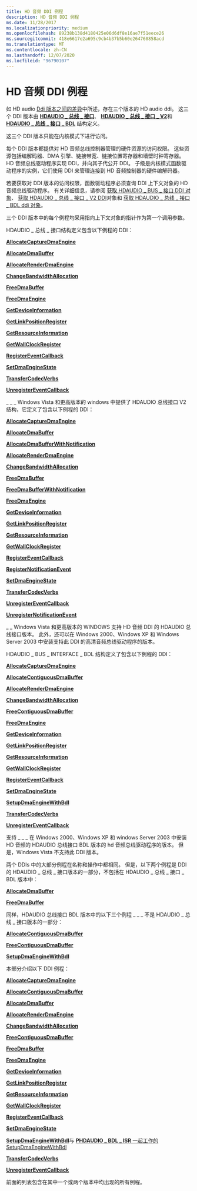 ```yaml
---
title: HD 音频 DDI 例程
description: HD 音频 DDI 例程
ms.date: 11/28/2017
ms.localizationpriority: medium
ms.openlocfilehash: 89238b138d4180425e06d6df8e16ae7f51eece26
ms.sourcegitcommit: 418e6617e2a695c9cb4b37b5b60e264760858acd
ms.translationtype: MT
ms.contentlocale: zh-CN
ms.lasthandoff: 12/07/2020
ms.locfileid: "96790107"
---
```

# <a name="hd-audio-ddi-routines"></a>HD 音频 DDI 例程


如 HD audio [Ddi 版本之间的差异](./differences-between-the-hd-audio-ddi-versions.md)中所述，存在三个版本的 HD audio ddi。 这三个 DDI 版本由 [**HDAUDIO \_ 总线 \_ 接口**](/windows-hardware/drivers/ddi/hdaudio/ns-hdaudio-_hdaudio_bus_interface)、 [**HDAUDIO \_ 总线 \_ 接口 \_ V2**](/windows-hardware/drivers/ddi/hdaudio/ns-hdaudio-_hdaudio_bus_interface_v2)和 [**HDAUDIO \_ 总线 \_ 接口 \_ BDL**](/windows-hardware/drivers/ddi/hdaudio/ns-hdaudio-_hdaudio_bus_interface_bdl) 结构定义。

这三个 DDI 版本只能在内核模式下进行访问。

每个 DDI 版本都提供对 HD 音频总线控制器管理的硬件资源的访问权限。 这些资源包括编解码器、DMA 引擎、链接带宽、链接位置寄存器和墙壁时钟寄存器。 HD 音频总线驱动程序实现 DDI，并向其子代公开 DDI。 子级是内核模式函数驱动程序的实例，它们使用 DDI 来管理连接到 HD 音频控制器的硬件编解码器。

若要获取对 DDI 版本的访问权限，函数驱动程序必须查询 DDI 上下文对象的 HD 音频总线驱动程序。 有关详细信息，请参阅 [获取 HDAUDIO \_ BUS \_ 接口 DDI 对象](./obtaining-an-hdaudio-bus-interface-ddi-object.md)、 [获取 HDAUDIO \_ 总线 \_ 接口 \_ V2 DDI](./obtaining-an-hdaudio-bus-interface-v2-ddi-object.md)对象和 [获取 HDAUDIO \_ 总线 \_ 接口 \_ BDL ddi 对象](./obtaining-an-hdaudio-bus-interface-bdl-ddi-object.md)。

三个 DDI 版本中的每个例程均采用指向上下文对象的指针作为第一个调用参数。

HDAUDIO \_ 总线 \_ 接口结构定义包含以下例程的 DDI：

[**AllocateCaptureDmaEngine**](/windows-hardware/drivers/ddi/hdaudio/nc-hdaudio-pallocate_capture_dma_engine)

[**AllocateDmaBuffer**](/windows-hardware/drivers/ddi/hdaudio/nc-hdaudio-pallocate_dma_buffer)

[**AllocateRenderDmaEngine**](/windows-hardware/drivers/ddi/hdaudio/nc-hdaudio-pallocate_render_dma_engine)

[**ChangeBandwidthAllocation**](/windows-hardware/drivers/ddi/hdaudio/nc-hdaudio-pchange_bandwidth_allocation)

[**FreeDmaBuffer**](/windows-hardware/drivers/ddi/hdaudio/nc-hdaudio-pfree_dma_buffer)

[**FreeDmaEngine**](/windows-hardware/drivers/ddi/hdaudio/nc-hdaudio-pfree_dma_engine)

[**GetDeviceInformation**](/windows-hardware/drivers/ddi/hdaudio/nc-hdaudio-pget_device_information)

[**GetLinkPositionRegister**](/windows-hardware/drivers/ddi/hdaudio/nc-hdaudio-pget_link_position_register)

[**GetResourceInformation**](/windows-hardware/drivers/ddi/hdaudio/nc-hdaudio-pget_resource_information)

[**GetWallClockRegister**](/windows-hardware/drivers/ddi/hdaudio/nc-hdaudio-pget_wall_clock_register)

[**RegisterEventCallback**](/windows-hardware/drivers/ddi/hdaudio/nc-hdaudio-pregister_event_callback)

[**SetDmaEngineState**](/windows-hardware/drivers/ddi/hdaudio/nc-hdaudio-pset_dma_engine_state)

[**TransferCodecVerbs**](/windows-hardware/drivers/ddi/hdaudio/nc-hdaudio-ptransfer_codec_verbs)

[**UnregisterEventCallback**](/windows-hardware/drivers/ddi/hdaudio/nc-hdaudio-punregister_event_callback)

\_ \_ \_ Windows Vista 和更高版本的 windows 中提供了 HDAUDIO 总线接口 V2 结构，它定义了包含以下例程的 DDI：

[**AllocateCaptureDmaEngine**](/windows-hardware/drivers/ddi/hdaudio/nc-hdaudio-pallocate_capture_dma_engine)

[**AllocateDmaBuffer**](/windows-hardware/drivers/ddi/hdaudio/nc-hdaudio-pallocate_dma_buffer)

[**AllocateDmaBufferWithNotification**](/windows-hardware/drivers/ddi/hdaudio/nc-hdaudio-pallocate_dma_buffer_with_notification)

[**AllocateRenderDmaEngine**](/windows-hardware/drivers/ddi/hdaudio/nc-hdaudio-pallocate_render_dma_engine)

[**ChangeBandwidthAllocation**](/windows-hardware/drivers/ddi/hdaudio/nc-hdaudio-pchange_bandwidth_allocation)

[**FreeDmaBuffer**](/windows-hardware/drivers/ddi/hdaudio/nc-hdaudio-pfree_dma_buffer)

[**FreeDmaBufferWithNotification**](/windows-hardware/drivers/ddi/hdaudio/nc-hdaudio-pfree_dma_buffer_with_notification)

[**FreeDmaEngine**](/windows-hardware/drivers/ddi/hdaudio/nc-hdaudio-pfree_dma_engine)

[**GetDeviceInformation**](/windows-hardware/drivers/ddi/hdaudio/nc-hdaudio-pget_device_information)

[**GetLinkPositionRegister**](/windows-hardware/drivers/ddi/hdaudio/nc-hdaudio-pget_link_position_register)

[**GetResourceInformation**](/windows-hardware/drivers/ddi/hdaudio/nc-hdaudio-pget_resource_information)

[**GetWallClockRegister**](/windows-hardware/drivers/ddi/hdaudio/nc-hdaudio-pget_wall_clock_register)

[**RegisterEventCallback**](/windows-hardware/drivers/ddi/hdaudio/nc-hdaudio-pregister_event_callback)

[**RegisterNotificationEvent**](/windows-hardware/drivers/ddi/hdaudio/nc-hdaudio-pregister_notification_event)

[**SetDmaEngineState**](/windows-hardware/drivers/ddi/hdaudio/nc-hdaudio-pset_dma_engine_state)

[**TransferCodecVerbs**](/windows-hardware/drivers/ddi/hdaudio/nc-hdaudio-ptransfer_codec_verbs)

[**UnregisterEventCallback**](/windows-hardware/drivers/ddi/hdaudio/nc-hdaudio-punregister_event_callback)

[**UnregisterNotificationEvent**](/windows-hardware/drivers/ddi/hdaudio/nc-hdaudio-punregister_notification_event)

\_ \_ Windows Vista 和更高版本的 WINDOWS 支持 HD 音频 DDI 的 HDAUDIO 总线接口版本。 此外，还可以在 Windows 2000、Windows XP 和 Windows Server 2003 中安装支持此 DDI 的高清音频总线驱动程序的版本。

HDAUDIO \_ BUS \_ INTERFACE \_ BDL 结构定义了包含以下例程的 DDI：

[**AllocateCaptureDmaEngine**](/windows-hardware/drivers/ddi/hdaudio/nc-hdaudio-pallocate_capture_dma_engine)

[**AllocateContiguousDmaBuffer**](/windows-hardware/drivers/ddi/hdaudio/nc-hdaudio-pallocate_contiguous_dma_buffer)

[**AllocateRenderDmaEngine**](/windows-hardware/drivers/ddi/hdaudio/nc-hdaudio-pallocate_render_dma_engine)

[**ChangeBandwidthAllocation**](/windows-hardware/drivers/ddi/hdaudio/nc-hdaudio-pchange_bandwidth_allocation)

[**FreeContiguousDmaBuffer**](/windows-hardware/drivers/ddi/hdaudio/nc-hdaudio-pfree_contiguous_dma_buffer)

[**FreeDmaEngine**](/windows-hardware/drivers/ddi/hdaudio/nc-hdaudio-pfree_dma_engine)

[**GetDeviceInformation**](/windows-hardware/drivers/ddi/hdaudio/nc-hdaudio-pget_device_information)

[**GetLinkPositionRegister**](/windows-hardware/drivers/ddi/hdaudio/nc-hdaudio-pget_link_position_register)

[**GetResourceInformation**](/windows-hardware/drivers/ddi/hdaudio/nc-hdaudio-pget_resource_information)

[**GetWallClockRegister**](/windows-hardware/drivers/ddi/hdaudio/nc-hdaudio-pget_wall_clock_register)

[**RegisterEventCallback**](/windows-hardware/drivers/ddi/hdaudio/nc-hdaudio-pregister_event_callback)

[**SetDmaEngineState**](/windows-hardware/drivers/ddi/hdaudio/nc-hdaudio-pset_dma_engine_state)

[**SetupDmaEngineWithBdl**](/windows-hardware/drivers/ddi/hdaudio/nc-hdaudio-psetup_dma_engine_with_bdl)

[**TransferCodecVerbs**](/windows-hardware/drivers/ddi/hdaudio/nc-hdaudio-ptransfer_codec_verbs)

[**UnregisterEventCallback**](/windows-hardware/drivers/ddi/hdaudio/nc-hdaudio-punregister_event_callback)

支持 \_ \_ \_ 在 Windows 2000、Windows XP 和 windows Server 2003 中安装 HD 音频的 HDAUDIO 总线接口 BDL 版本的 hd 音频总线驱动程序的版本。 但是，Windows Vista 不支持此 DDI 版本。

两个 DDIs 中的大部分例程在名称和操作中都相同。 但是，以下两个例程是 DDI 的 HDAUDIO \_ 总线 \_ 接口版本的一部分，不包括在 HDAUDIO \_ 总线 \_ 接口 \_ BDL 版本中：

[**AllocateDmaBuffer**](/windows-hardware/drivers/ddi/hdaudio/nc-hdaudio-pallocate_dma_buffer)

[**FreeDmaBuffer**](/windows-hardware/drivers/ddi/hdaudio/nc-hdaudio-pfree_dma_buffer)

同样，HDAUDIO 总线接口 BDL 版本中的以下三个例程 \_ \_ \_ 不是 HDAUDIO \_ 总线 \_ 接口版本的一部分：

[**AllocateContiguousDmaBuffer**](/windows-hardware/drivers/ddi/hdaudio/nc-hdaudio-pallocate_contiguous_dma_buffer)

[**FreeContiguousDmaBuffer**](/windows-hardware/drivers/ddi/hdaudio/nc-hdaudio-pfree_contiguous_dma_buffer)

[**SetupDmaEngineWithBdl**](/windows-hardware/drivers/ddi/hdaudio/nc-hdaudio-psetup_dma_engine_with_bdl)

本部分介绍以下 DDI 例程：

[**AllocateCaptureDmaEngine**](/windows-hardware/drivers/ddi/hdaudio/nc-hdaudio-pallocate_capture_dma_engine)

[**AllocateContiguousDmaBuffer**](/windows-hardware/drivers/ddi/hdaudio/nc-hdaudio-pallocate_contiguous_dma_buffer)

[**AllocateDmaBuffer**](/windows-hardware/drivers/ddi/hdaudio/nc-hdaudio-pallocate_dma_buffer)

[**AllocateRenderDmaEngine**](/windows-hardware/drivers/ddi/hdaudio/nc-hdaudio-pallocate_render_dma_engine)

[**ChangeBandwidthAllocation**](/windows-hardware/drivers/ddi/hdaudio/nc-hdaudio-pchange_bandwidth_allocation)

[**FreeContiguousDmaBuffer**](/windows-hardware/drivers/ddi/hdaudio/nc-hdaudio-pfree_contiguous_dma_buffer)

[**FreeDmaBuffer**](/windows-hardware/drivers/ddi/hdaudio/nc-hdaudio-pfree_dma_buffer)

[**FreeDmaEngine**](/windows-hardware/drivers/ddi/hdaudio/nc-hdaudio-pfree_dma_engine)

[**GetDeviceInformation**](/windows-hardware/drivers/ddi/hdaudio/nc-hdaudio-pget_device_information)

[**GetLinkPositionRegister**](/windows-hardware/drivers/ddi/hdaudio/nc-hdaudio-pget_link_position_register)

[**GetResourceInformation**](/windows-hardware/drivers/ddi/hdaudio/nc-hdaudio-pget_resource_information)

[**GetWallClockRegister**](/windows-hardware/drivers/ddi/hdaudio/nc-hdaudio-pget_wall_clock_register)

[**RegisterEventCallback**](/windows-hardware/drivers/ddi/hdaudio/nc-hdaudio-pregister_event_callback)

[**SetDmaEngineState**](/windows-hardware/drivers/ddi/hdaudio/nc-hdaudio-pset_dma_engine_state)

[**SetupDmaEngineWithBdl**](/windows-hardware/drivers/ddi/hdaudio/nc-hdaudio-psetup_dma_engine_with_bdl)与 [ **PHDAUDIO \_ BDL \_ ISR** 一起工作的 SetupDmaEngineWithBdl](/windows-hardware/drivers/ddi/hdaudio/nc-hdaudio-phdaudio_bdl_isr)

[**TransferCodecVerbs**](/windows-hardware/drivers/ddi/hdaudio/nc-hdaudio-ptransfer_codec_verbs)

[**UnregisterEventCallback**](/windows-hardware/drivers/ddi/hdaudio/nc-hdaudio-punregister_event_callback)

前面的列表包含在其中一个或两个版本中均出现的所有例程。

 

